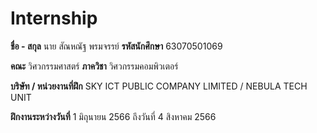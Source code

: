 # Internship


**ชื่อ - สกุล** นาย สัณหณัฐ พรมจรรย์	**รหัสนักศึกษา** 63070501069

**คณะ** วิศวกรรมศาสตร์ 		**ภาควิชา** วิศวกรรมคอมพิวเตอร์

**บริษัท / หน่วยงานที่ฝึก** SKY ICT PUBLIC COMPANY LIMITED / NEBULA TECH UNIT

**ฝึกงานระหว่างวันที่**  1 มิถุนายน 2566   ถึงวันที่  4 สิงหาคม 2566
